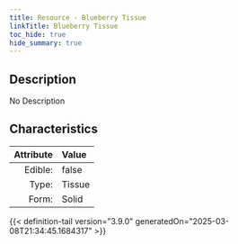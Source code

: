 ```yaml
---
title: Resource - Blueberry Tissue
linkTitle: Blueberry Tissue
toc_hide: true
hide_summary: true
---
```

<!-- This is generated by the MarsSim HelpGenertor, do not edit. -->

## Description
No Description

## Characteristics

| Attribute      | Value |
|--------:|:------|
|Edible:|false|
|Type:|Tissue|
|Form:|Solid|
 



    


{{< definition-tail version="3.9.0" generatedOn="2025-03-08T21:34:45.1684317" >}}


